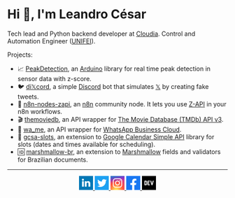 # Hi 👋, I'm Leandro César

Tech lead and Python backend developer at [Cloudia](https://app.cloudiabot.com/). Control and Automation Engineer ([UNIFEI](https://unifei.edu.br)). 

Projects:

- 📈 [PeakDetection](https://github.com/leandcesar/PeakDetection), an [Arduino](https://www.arduino.cc/) library for real time peak detection in sensor data with z-score.
- 🐦 [di𝕏cord]([https://github.com/leandcesar/n8n-nodes-zapi](https://github.com/leandcesar/diXcord)), a simple [Discord](https://discord.com/) bot that simulates [𝕏](https://x.com/) by creating fake tweets.
- 🔀 [n8n-nodes-zapi](https://github.com/leandcesar/n8n-nodes-zapi), an [n8n](https://n8n.io/) community node. It lets you use [Z-API](https://www.z-api.io/) in your n8n workflows.
- 🎬 [themoviedb](https://github.com/leandcesar/themoviedb), an API wrapper for [The Movie Database (TMDb) API v3](https://developers.themoviedb.org/3).
- 💬 [wa_me](https://github.com/leandcesar/wa_me), an API wrapper for [WhatsApp Business Cloud](https://developers.facebook.com/docs/whatsapp/cloud-api/).
- 📅 [gcsa-slots](https://github.com/leandcesar/google-calendar-simple-api-slots), an extension to [Google Calendar Simple API](https://google-calendar-simple-api.readthedocs.io/en/latest/) library for slots (dates and times available for scheduling).
- 🆔 [marshmallow-br](https://github.com/leandcesar/marshmallow-br), an extension to [Marshmallow](https://marshmallow.readthedocs.io/en/stable/) fields and validators for Brazilian documents.

-----

<p align="center">
  <a href="https://www.linkedin.com/in/leandcesar" target="_blank">
    <img width="32px" alt="Linkedin" src="https://github.com/edent/SuperTinyIcons/blob/master/images/svg/linkedin.svg"/>
  </a>
  <a href="https://www.twitter.com/leandcesar" target="_blank">
    <img width="32px" alt="Twitter" src="https://github.com/edent/SuperTinyIcons/blob/master/images/svg/twitter.svg"/>
  </a>
  <a href="https://www.instagram.com/leandcesar" target="_blank">
    <img width="32px" alt="Instagram" src="https://github.com/edent/SuperTinyIcons/blob/master/images/svg/instagram.svg"/>
  </a>
    <a href="https://www.facebook.com/leandcesar" target="_blank">
    <img width="32px" alt="Facebook" src="https://github.com/edent/SuperTinyIcons/blob/master/images/svg/facebook.svg"/>
  </a>
  <a href="https://dev.to/leandcesar" target="_blank">
    <img width="32px" alt="dev.to" src="https://github.com/edent/SuperTinyIcons/blob/master/images/svg/dev_to.svg"/>
  </a>
<!--   <a href="https://medium.com/@leandcesar" target="_blank">
    <img width="32px" alt="Medium" src="https://github.com/edent/SuperTinyIcons/blob/master/images/svg/medium.svg"/>
  </a> -->
</p>

